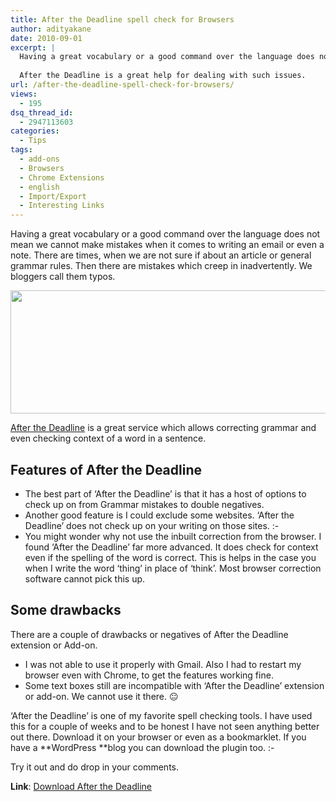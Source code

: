 ```yaml
---
title: After the Deadline spell check for Browsers
author: adityakane
date: 2010-09-01
excerpt: |
  Having a great vocabulary or a good command over the language does not mean we cannot make mistakes when it comes to writing an email or even a note. There are times, when we are not sure if about an article or general grammar rules. Then there are mistakes which creep in inadvertently. We bloggers call them typos.
  
  After the Deadline is a great help for dealing with such issues.
url: /after-the-deadline-spell-check-for-browsers/
views:
  - 195
dsq_thread_id:
  - 2947113603
categories:
  - Tips
tags:
  - add-ons
  - Browsers
  - Chrome Extensions
  - english
  - Import/Export
  - Interesting Links
---
```

Having a great vocabulary or a good command over the language does not mean we cannot make mistakes when it comes to writing an email or even a note. There are times, when we are not sure if about an article or general grammar rules. Then there are mistakes which creep in inadvertently. We bloggers call them typos.

<a rel="attachment wp-att-29664" href="http://devilsworkshop.org/after-the-deadline-spell-check-for-browsers/after_the_deadline1/"><img class="alignnone size-full wp-image-29664" title="after_the_deadline1" src="http://cdn.devilsworkshop.org/files/2010/09/after_the_deadline1.png" alt="" width="550" height="197" /></a>

<a href="http://afterthedeadline.com/" onclick="_gaq.push(['_trackEvent', 'outbound-article', 'http://afterthedeadline.com/', 'After the Deadline']);" >After the Deadline</a> is a great service which allows correcting grammar and even checking context of a word in a sentence.

## Features of After the Deadline

  * The best part of &#8216;After the Deadline&#8217; is that it has a host of options to check up on from Grammar mistakes to double negatives.
  * Another good feature is I could exclude some websites. &#8216;After the Deadline&#8217; does not check up on your writing on those sites. <img src="http://devilsworkshop.org/wp-includes/images/smilies/simple-smile.png" alt=":-)" class="wp-smiley" style="height: 1em; max-height: 1em;" />
  * You might wonder why not use the inbuilt correction from the browser. I found &#8216;After the Deadline&#8217; far more advanced. It does check for context even if the spelling of the word is correct. This is helps in the case you when I write the word &#8216;thing&#8217; in place of &#8216;think&#8217;. Most browser correction software cannot pick this up.

## Some drawbacks

There are a couple of drawbacks or negatives of After the Deadline extension or Add-on.

  * I was not able to use it properly with Gmail. Also I had to restart my browser even with Chrome, to get the features working fine.
  * Some text boxes still are incompatible with &#8216;After the Deadline&#8217; extension or add-on. We cannot use it there. 😐

&#8216;After the Deadline&#8217; is one of my favorite spell checking tools. I have used this for a couple of weeks and to be honest I have not seen anything better out there. Download it on your browser or even as a bookmarklet. If you have a **WordPress **blog you can download the plugin too. <img src="http://devilsworkshop.org/wp-includes/images/smilies/simple-smile.png" alt=":-)" class="wp-smiley" style="height: 1em; max-height: 1em;" />

Try it out and do drop in your comments.

**Link**: <a href="http://www.afterthedeadline.com/download.slp" onclick="_gaq.push(['_trackEvent', 'outbound-article', 'http://www.afterthedeadline.com/download.slp', 'Download After the Deadline']);" >Download After the Deadline</a>

